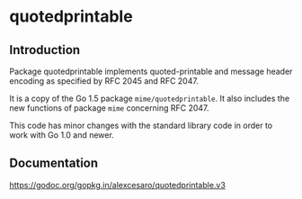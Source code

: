 # quotedprintable

## Introduction

Package quotedprintable implements quoted-printable and message header encoding
as specified by RFC 2045 and RFC 2047.

It is a copy of the Go 1.5 package `mime/quotedprintable`. It also includes
the new functions of package `mime` concerning RFC 2047.

This code has minor changes with the standard library code in order to work
with Go 1.0 and newer. 

## Documentation

https://godoc.org/gopkg.in/alexcesaro/quotedprintable.v3
